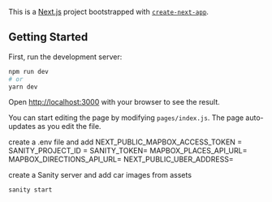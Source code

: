 This is a [Next.js](https://nextjs.org/) project bootstrapped with [`create-next-app`](https://github.com/vercel/next.js/tree/canary/packages/create-next-app).

## Getting Started

First, run the development server:

```bash
npm run dev
# or
yarn dev
```

Open [http://localhost:3000](http://localhost:3000) with your browser to see the result.

You can start editing the page by modifying `pages/index.js`. The page auto-updates as you edit the file.


create a .env file and add 
NEXT_PUBLIC_MAPBOX_ACCESS_TOKEN = 
SANITY_PROJECT_ID =
SANITY_TOKEN=
MAPBOX_PLACES_API_URL=
MAPBOX_DIRECTIONS_API_URL= 
NEXT_PUBLIC_UBER_ADDRESS=

create a Sanity server and add car images from assets
```bash
sanity start
```



